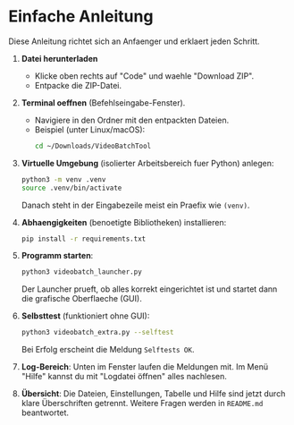 # Einfache Anleitung

Diese Anleitung richtet sich an Anfaenger und erklaert jeden Schritt.

1. **Datei herunterladen**
   - Klicke oben rechts auf "Code" und waehle "Download ZIP".
   - Entpacke die ZIP-Datei.

2. **Terminal oeffnen** (Befehlseingabe-Fenster).
   - Navigiere in den Ordner mit den entpackten Dateien.
   - Beispiel (unter Linux/macOS):
     ```bash
     cd ~/Downloads/VideoBatchTool
     ```

3. **Virtuelle Umgebung** (isolierter Arbeitsbereich fuer Python) anlegen:
   ```bash
   python3 -m venv .venv
   source .venv/bin/activate
   ```
   Danach steht in der Eingabezeile meist ein Praefix wie `(venv)`.

4. **Abhaengigkeiten** (benoetigte Bibliotheken) installieren:
   ```bash
   pip install -r requirements.txt
   ```

5. **Programm starten**:
   ```bash
   python3 videobatch_launcher.py
   ```
   Der Launcher prueft, ob alles korrekt eingerichtet ist und startet dann die grafische Oberflaeche (GUI).

6. **Selbsttest** (funktioniert ohne GUI):
   ```bash
   python3 videobatch_extra.py --selftest
   ```
   Bei Erfolg erscheint die Meldung `Selftests OK`.
7. **Log-Bereich**:
   Unten im Fenster laufen die Meldungen mit. Im Menü "Hilfe" kannst du mit "Logdatei öffnen" alles nachlesen.
8. **Übersicht**:
   Die Dateien, Einstellungen, Tabelle und Hilfe sind jetzt durch klare Überschriften getrennt.
Weitere Fragen werden in `README.md` beantwortet.

